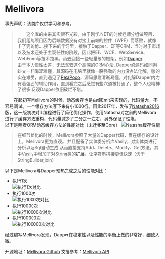 # Mellivora

事先声明：该类库仅供学习和参考。

>&emsp;&emsp;这个库的由来其实很不光彩，由于刚学.NET的时候老师分组做项目，我们组的项目因为后端数据没有对接上前端的控件（WPF）而落败，就像卡了壳的枪....接下来的学习里，接触了Dapper、EF等ORM，当时对于市场以及技术还处于主观任性的阶段，因此把EF、WCF、WebService、WebForm等技术拉黑，而去迎接一些轻量级的框架，例如[Dapper](https://github.com/StackExchange/Dapper).   
>由于本人悟性太差，无法驾驭这个高深的ORM心法, Dapper的源码如同蝌蚪文一样晦涩难懂，其源码在电脑里就像一股强劲的内力没办法化解，憋的实在难受，直到遇见了[PetaPoco](https://github.com/CollaboratingPlatypus/PetaPoco)，源码思路清晰易懂，对化解Dapper内力有着强劲的辅助作用，直到看完之后感觉有些穴道被打通了，整个人也精神了很多,反观Dapper依旧破烂不堪。

&emsp;&emsp;在起初写Mellivora的时候，动态缓存也是由纯Emit来实现的，代码量大，不容易调试。一个缓存方法写下来有小1000行。因此2017年，发布了[Natasha2016](https://github.com/dotnetcore/Natasha)版，这一版初次对IL编程进行了简化优化操作，使用Natasha对之前的Mellivora进行了缓存方法重构，代码量减少了二分之一左右，另外保证了性能。  
以下是两者ORM动态缓存方法的性能对比（未迁移至Core）
![Natasha缓存性能](https://github.com/NMSLanX/ImageCache/blob/master/Mellivora/Cache.png)
>在细节优化的时候，Mellivora参照了大量的Dapper代码，而在缓存的设计上，Mellivora更为直观。
并且配备了实体类分析库Vasily，对实体类进行分析以及Sql自动生成,从而直接支持Add、Delete、Modify、Get方法，其中Vasily中增加了对String类的[扩展](https://github.com/NMSLanX/Mellivora/blob/master/src/Vasily/Utils/NMSString.cs)，让字符串拼接更佳快速（优于StringBuilder,join）

以下是Mellivora与Dapper预热完成之后的性能对比：
* 执行1次  
![执行1次对比](https://github.com/NMSLanX/ImageCache/blob/master/Mellivora/1M.png)
* 执行1000次  
![执行1000次对比](https://github.com/NMSLanX/ImageCache/blob/master/Mellivora/1000M.png)
* 执行10000次  
![执行10000次对比](https://github.com/NMSLanX/ImageCache/blob/master/Mellivora/10000M.png)
* 执行100000次  
![执行100000次对比](https://github.com/NMSLanX/ImageCache/blob/master/Mellivora/100000M.png)

经过编写Mellivora发现，Dapper在稳定性以及性能的平衡上做的非常好，细致入微。

开源地址：[Mellivora Github](https://github.com/NMSLanX/Mellivora)
文档参考：[Mellivora API](https://nmslanx.github.io/Mellivora/)
